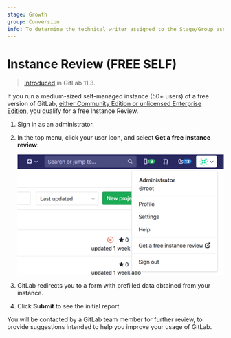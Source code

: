 ```yaml
---
stage: Growth
group: Conversion
info: To determine the technical writer assigned to the Stage/Group associated with this page, see https://about.gitlab.com/handbook/engineering/ux/technical-writing/#assignments
---
```


# Instance Review **(FREE SELF)**

> [Introduced](https://gitlab.com/gitlab-org/gitlab-foss/-/merge_requests/6995) in GitLab 11.3.

If you run a medium-sized self-managed instance (50+ users) of a free version of GitLab,
[either Community Edition or unlicensed Enterprise Edition](https://about.gitlab.com/install/ce-or-ee/),
you qualify for a free Instance Review.

1. Sign in as an administrator.
1. In the top menu, click your user icon, and select
   **Get a free instance review**:

   ![Instance Review button](img/instance_review_button.png)

1. GitLab redirects you to a form with prefilled data obtained from your instance.
1. Click **Submit** to see the initial report.

<!-- vale gitlab.FutureTense = NO -->

You will be contacted by a GitLab team member for further review, to provide suggestions
intended to help you improve your usage of GitLab.

<!-- vale gitlab.FutureTense = YES -->
